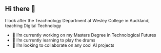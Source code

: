 ## Hi there 👋
I look after the Teachnology Department at Wesley College in Auckland, teaching Digital Technology

- 🔭 I’m currently working on my Masters Degree in Technological Futures
- 🌱 I’m currently learning to play the drums
- 👯 I’m looking to collaborate on any cool AI projects
<!--
**mr-sheppard-wesley/mr-sheppard-wesley** is a ✨ _special_ ✨ repository because its `README.md` (this file) appears on your GitHub profile.

Here are some ideas to get you started:

- 🔭 I’m currently working on ...
- 🌱 I’m currently learning ...
- 👯 I’m looking to collaborate on ...
- 🤔 I’m looking for help with ...
- 💬 Ask me about ...
- 📫 How to reach me: ...
- 😄 Pronouns: ...
- ⚡ Fun fact: ...
-->
